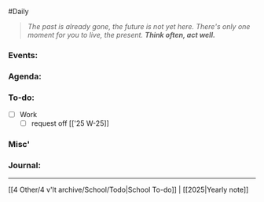 #Daily
>*The past is already gone, the future is not yet here. There's only one moment for you to live, the present.*
>***Think often, act well.***
### Events:

### Agenda:

### To-do:
- [ ] Work
	- [ ] request off
		[['25 W-25]]
### Misc'

### Journal:


---
[[4 Other/4 v'lt archive/School/Todo|School To-do]] | [[2025|Yearly note]]